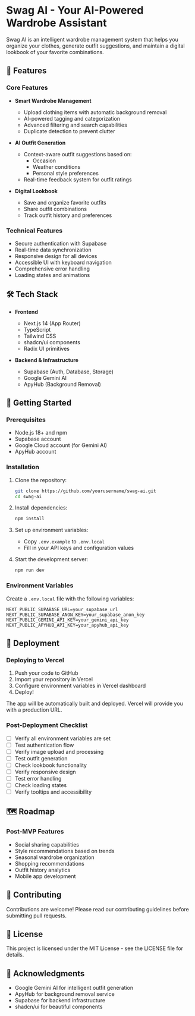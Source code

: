 # Swag AI - Your AI-Powered Wardrobe Assistant

Swag AI is an intelligent wardrobe management system that helps you organize your clothes, generate outfit suggestions, and maintain a digital lookbook of your favorite combinations.

## 🌟 Features

### Core Features
- **Smart Wardrobe Management**
  - Upload clothing items with automatic background removal
  - AI-powered tagging and categorization
  - Advanced filtering and search capabilities
  - Duplicate detection to prevent clutter

- **AI Outfit Generation**
  - Context-aware outfit suggestions based on:
    - Occasion
    - Weather conditions
    - Personal style preferences
  - Real-time feedback system for outfit ratings

- **Digital Lookbook**
  - Save and organize favorite outfits
  - Share outfit combinations
  - Track outfit history and preferences

### Technical Features
- Secure authentication with Supabase
- Real-time data synchronization
- Responsive design for all devices
- Accessible UI with keyboard navigation
- Comprehensive error handling
- Loading states and animations

## 🛠 Tech Stack

- **Frontend**
  - Next.js 14 (App Router)
  - TypeScript
  - Tailwind CSS
  - shadcn/ui components
  - Radix UI primitives

- **Backend & Infrastructure**
  - Supabase (Auth, Database, Storage)
  - Google Gemini AI
  - ApyHub (Background Removal)

## 🚀 Getting Started

### Prerequisites
- Node.js 18+ and npm
- Supabase account
- Google Cloud account (for Gemini AI)
- ApyHub account

### Installation

1. Clone the repository:
   ```bash
   git clone https://github.com/yourusername/swag-ai.git
   cd swag-ai
   ```

2. Install dependencies:
   ```bash
   npm install
   ```

3. Set up environment variables:
   - Copy `.env.example` to `.env.local`
   - Fill in your API keys and configuration values

4. Start the development server:
   ```bash
   npm run dev
   ```

### Environment Variables

Create a `.env.local` file with the following variables:
```
NEXT_PUBLIC_SUPABASE_URL=your_supabase_url
NEXT_PUBLIC_SUPABASE_ANON_KEY=your_supabase_anon_key
NEXT_PUBLIC_GEMINI_API_KEY=your_gemini_api_key
NEXT_PUBLIC_APYHUB_API_KEY=your_apyhub_api_key
```

## 🚢 Deployment

### Deploying to Vercel

1. Push your code to GitHub
2. Import your repository in Vercel
3. Configure environment variables in Vercel dashboard
4. Deploy!

The app will be automatically built and deployed. Vercel will provide you with a production URL.

### Post-Deployment Checklist

- [ ] Verify all environment variables are set
- [ ] Test authentication flow
- [ ] Verify image upload and processing
- [ ] Test outfit generation
- [ ] Check lookbook functionality
- [ ] Verify responsive design
- [ ] Test error handling
- [ ] Check loading states
- [ ] Verify tooltips and accessibility

## 🗺 Roadmap

### Post-MVP Features
- Social sharing capabilities
- Style recommendations based on trends
- Seasonal wardrobe organization
- Shopping recommendations
- Outfit history analytics
- Mobile app development

## 🤝 Contributing

Contributions are welcome! Please read our contributing guidelines before submitting pull requests.

## 📝 License

This project is licensed under the MIT License - see the LICENSE file for details.

## 🙏 Acknowledgments

- Google Gemini AI for intelligent outfit generation
- ApyHub for background removal service
- Supabase for backend infrastructure
- shadcn/ui for beautiful components
